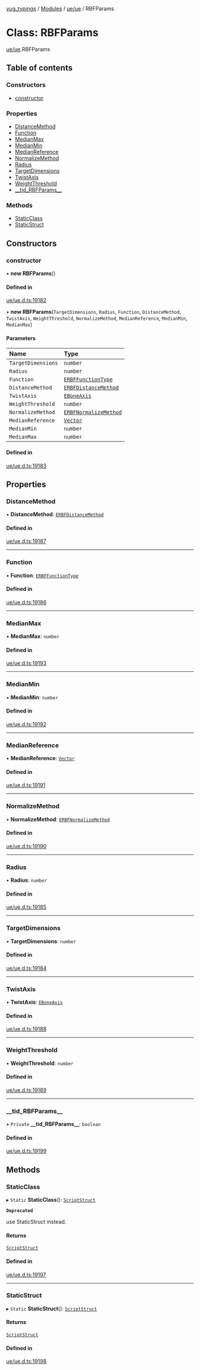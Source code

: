 [yug_typings](../README.md) / [Modules](../modules.md) / [ue/ue](../modules/ue_ue.md) / RBFParams

# Class: RBFParams

[ue/ue](../modules/ue_ue.md).RBFParams

## Table of contents

### Constructors

- [constructor](ue_ue.RBFParams.md#constructor)

### Properties

- [DistanceMethod](ue_ue.RBFParams.md#distancemethod)
- [Function](ue_ue.RBFParams.md#function)
- [MedianMax](ue_ue.RBFParams.md#medianmax)
- [MedianMin](ue_ue.RBFParams.md#medianmin)
- [MedianReference](ue_ue.RBFParams.md#medianreference)
- [NormalizeMethod](ue_ue.RBFParams.md#normalizemethod)
- [Radius](ue_ue.RBFParams.md#radius)
- [TargetDimensions](ue_ue.RBFParams.md#targetdimensions)
- [TwistAxis](ue_ue.RBFParams.md#twistaxis)
- [WeightThreshold](ue_ue.RBFParams.md#weightthreshold)
- [\_\_tid\_RBFParams\_\_](ue_ue.RBFParams.md#__tid_rbfparams__)

### Methods

- [StaticClass](ue_ue.RBFParams.md#staticclass)
- [StaticStruct](ue_ue.RBFParams.md#staticstruct)

## Constructors

### constructor

• **new RBFParams**()

#### Defined in

[ue/ue.d.ts:19182](https://github.com/YugMetaverse/yug_typings/blob/25cad34/ue/ue.d.ts#L19182)

• **new RBFParams**(`TargetDimensions`, `Radius`, `Function`, `DistanceMethod`, `TwistAxis`, `WeightThreshold`, `NormalizeMethod`, `MedianReference`, `MedianMin`, `MedianMax`)

#### Parameters

| Name | Type |
| :------ | :------ |
| `TargetDimensions` | `number` |
| `Radius` | `number` |
| `Function` | [`ERBFFunctionType`](../enums/ue_ue.ERBFFunctionType.md) |
| `DistanceMethod` | [`ERBFDistanceMethod`](../enums/ue_ue.ERBFDistanceMethod.md) |
| `TwistAxis` | [`EBoneAxis`](../enums/ue_ue.EBoneAxis.md) |
| `WeightThreshold` | `number` |
| `NormalizeMethod` | [`ERBFNormalizeMethod`](../enums/ue_ue.ERBFNormalizeMethod.md) |
| `MedianReference` | [`Vector`](ue_ue_s.Vector.md) |
| `MedianMin` | `number` |
| `MedianMax` | `number` |

#### Defined in

[ue/ue.d.ts:19183](https://github.com/YugMetaverse/yug_typings/blob/25cad34/ue/ue.d.ts#L19183)

## Properties

### DistanceMethod

• **DistanceMethod**: [`ERBFDistanceMethod`](../enums/ue_ue.ERBFDistanceMethod.md)

#### Defined in

[ue/ue.d.ts:19187](https://github.com/YugMetaverse/yug_typings/blob/25cad34/ue/ue.d.ts#L19187)

___

### Function

• **Function**: [`ERBFFunctionType`](../enums/ue_ue.ERBFFunctionType.md)

#### Defined in

[ue/ue.d.ts:19186](https://github.com/YugMetaverse/yug_typings/blob/25cad34/ue/ue.d.ts#L19186)

___

### MedianMax

• **MedianMax**: `number`

#### Defined in

[ue/ue.d.ts:19193](https://github.com/YugMetaverse/yug_typings/blob/25cad34/ue/ue.d.ts#L19193)

___

### MedianMin

• **MedianMin**: `number`

#### Defined in

[ue/ue.d.ts:19192](https://github.com/YugMetaverse/yug_typings/blob/25cad34/ue/ue.d.ts#L19192)

___

### MedianReference

• **MedianReference**: [`Vector`](ue_ue_s.Vector.md)

#### Defined in

[ue/ue.d.ts:19191](https://github.com/YugMetaverse/yug_typings/blob/25cad34/ue/ue.d.ts#L19191)

___

### NormalizeMethod

• **NormalizeMethod**: [`ERBFNormalizeMethod`](../enums/ue_ue.ERBFNormalizeMethod.md)

#### Defined in

[ue/ue.d.ts:19190](https://github.com/YugMetaverse/yug_typings/blob/25cad34/ue/ue.d.ts#L19190)

___

### Radius

• **Radius**: `number`

#### Defined in

[ue/ue.d.ts:19185](https://github.com/YugMetaverse/yug_typings/blob/25cad34/ue/ue.d.ts#L19185)

___

### TargetDimensions

• **TargetDimensions**: `number`

#### Defined in

[ue/ue.d.ts:19184](https://github.com/YugMetaverse/yug_typings/blob/25cad34/ue/ue.d.ts#L19184)

___

### TwistAxis

• **TwistAxis**: [`EBoneAxis`](../enums/ue_ue.EBoneAxis.md)

#### Defined in

[ue/ue.d.ts:19188](https://github.com/YugMetaverse/yug_typings/blob/25cad34/ue/ue.d.ts#L19188)

___

### WeightThreshold

• **WeightThreshold**: `number`

#### Defined in

[ue/ue.d.ts:19189](https://github.com/YugMetaverse/yug_typings/blob/25cad34/ue/ue.d.ts#L19189)

___

### \_\_tid\_RBFParams\_\_

• `Private` **\_\_tid\_RBFParams\_\_**: `boolean`

#### Defined in

[ue/ue.d.ts:19199](https://github.com/YugMetaverse/yug_typings/blob/25cad34/ue/ue.d.ts#L19199)

## Methods

### StaticClass

▸ `Static` **StaticClass**(): [`ScriptStruct`](ue_ue.ScriptStruct.md)

**`Deprecated`**

use StaticStruct instead.

#### Returns

[`ScriptStruct`](ue_ue.ScriptStruct.md)

#### Defined in

[ue/ue.d.ts:19197](https://github.com/YugMetaverse/yug_typings/blob/25cad34/ue/ue.d.ts#L19197)

___

### StaticStruct

▸ `Static` **StaticStruct**(): [`ScriptStruct`](ue_ue.ScriptStruct.md)

#### Returns

[`ScriptStruct`](ue_ue.ScriptStruct.md)

#### Defined in

[ue/ue.d.ts:19198](https://github.com/YugMetaverse/yug_typings/blob/25cad34/ue/ue.d.ts#L19198)
